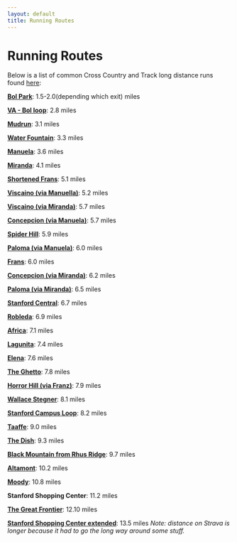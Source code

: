 ```yaml
---
layout: default
title: Running Routes
---
```

# Running Routes
Below is a list of common Cross Country and Track long distance runs found [here](https://sites.google.com/a/pausd.org/gunn-cross-country/gunn-cc-run-routes):

<b>[Bol Park](https://www.strava.com/routes/2631707)</b>: 1.5-2.0(depending which exit) miles

<b>[VA - Bol loop](https://www.strava.com/routes/2636197)</b>: 2.8 miles

<b>[Mudrun](https://www.strava.com/routes/2631712)</b>: 3.1 miles

<b>[Water Fountain](https://www.strava.com/routes/2631721)</b>: 3.3 miles

<b>[Manuela](https://www.strava.com/routes/2631721)</b>: 3.6 miles

<b>[Miranda](https://www.strava.com/routes/2631718)</b>: 4.1 miles

<b>[Shortened Frans](https://www.strava.com/routes/8879710)</b>: 5.1 miles

<b>[Viscaino (via Manuella)](https://www.strava.com/routes/2631725)</b>: 5.2 miles

<b>[Viscaino (via Miranda)](https://www.strava.com/routes/2631730)</b>: 5.7 miles

<b>[Concepcion (via Manuela)](https://www.strava.com/routes/2631738)</b>: 5.7 miles

<b>[Spider Hill](https://www.strava.com/routes/2631760)</b>: 5.9 miles

<b>[Paloma (via Manuela)](https://www.strava.com/routes/2631746)</b>: 6.0 miles

<b>[Frans](https://www.strava.com/routes/2631766)</b>: 6.0 miles

<b>[Concepcion (via Miranda)](https://www.strava.com/routes/2631743)</b>: 6.2 miles

<b>[Paloma (via Miranda)](https://www.strava.com/routes/2631749)</b>: 6.5 miles

<b>[Stanford Central](https://www.strava.com/routes/8879675)</b>: 6.7 miles

<b>[Robleda](https://www.strava.com/routes/2631768)</b>: 6.9 miles

<b>[Africa](https://www.strava.com/routes/2631773)</b>: 7.1 miles

<b>[Lagunita](https://www.strava.com/routes/8878265)</b>: 7.4 miles

<b>[Elena](https://www.strava.com/routes/2631776)</b>: 7.6 miles

<b>[The Ghetto](https://www.strava.com/routes/7851923)</b>: 7.8 miles

<b>[Horror Hill (via Franz)](https://www.strava.com/routes/6552539)</b>: 7.9 miles

<b>[Wallace Stegner](https://www.strava.com/routes/2631787)</b>: 8.1 miles

<b>[Stanford Campus Loop](https://www.strava.com/routes/8879689)</b>: 8.2 miles

<b>[Taaffe](https://www.strava.com/routes/2631780)</b>: 9.0 miles

<b>[The Dish](https://www.strava.com/routes/8879733)</b>: 9.3 miles

<b>[Black Mountain from Rhus Ridge](https://www.strava.com/routes/2631833)</b>: 9.7 miles

<b>[Altamont](https://www.strava.com/routes/2631823)</b>: 10.2 miles

<b>[Moody](https://www.strava.com/routes/2631828)</b>: 10.8 miles

<b>Stanford Shopping Center</b>: 11.2 miles

<b>[The Great Frontier](https://www.strava.com/routes/7456376)</b>: 12.10 miles

<b>[Stanford Shopping Center extended](https://www.strava.com/routes/15027301)</b>: 13.5 miles *Note: distance on Strava is longer because it had to go the long way around some stuff.*
